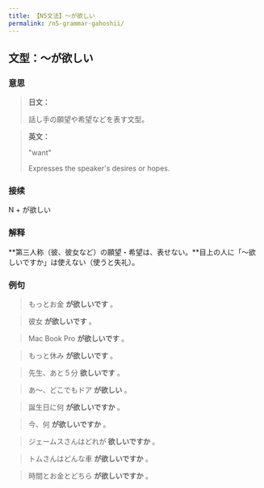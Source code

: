 ```yaml
---
title: 【N5文法】〜が欲しい
permalink: /n5-grammar-gahoshii/
---
```


## 文型：〜が欲しい

### 意思

> **日文：**
> 
> 話し手の願望や希望などを表す文型。


> **英文：**
> 
> "want"
> 
> Expresses the speaker's desires or hopes.


### 接续

N + が欲しい

### 解释

**第三人称（彼、彼女など）の願望・希望は、表せない。**目上の人に「〜欲しいですか」は使えない（使うと失礼）。

### 例句

> もっとお金 **が欲しいです** 。

> 彼女 **が欲しいです** 。

> Mac Book Pro **が欲しいです** 。

> もっと休み **が欲しいです** 。

> 先生、あと５分 **欲しいです** 。

> あ〜、どこでもドア **が欲しい** 。

> 誕生日に何 **が欲しいですか** 。

> 今、何 **が欲しいですか** 。

> ジェームスさんはどれが **欲しいですか** 。

> トムさんはどんな車 **が欲しいですか** 。

> 時間とお金とどちら **が欲しいですか** 。
